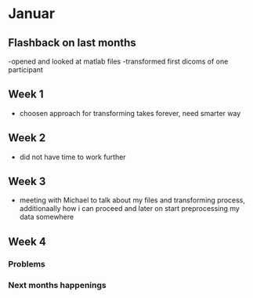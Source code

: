 # Januar

## Flashback on last months
-opened and looked at matlab files
-transformed first dicoms of one participant

## Week 1
- choosen approach for transforming takes forever, need smarter way

## Week 2
- did not have time to work further

## Week 3 
- meeting with Michael to talk about my files and transforming process, additionaally how i can proceed and later on start preprocessing my data somewhere

## Week 4


### Problems


### Next months happenings

